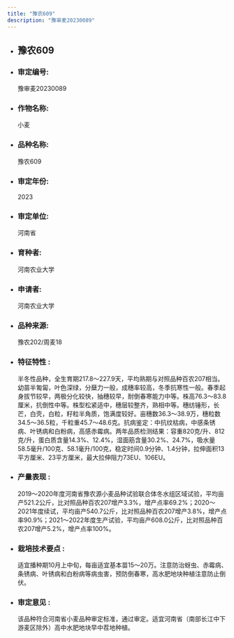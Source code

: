 ```yaml
---
title: "豫农609"
description: "豫审麦20230089"
---
```

* ## 豫农609
* ###  审定编号:  
   豫审麦20230089

*  ### 作物名称:  
   小麦

*   ###  品种名称: 
    豫农609

*   ### 审定年份: 
    2023

*   ### 审定单位:  
    河南省

*   ### 育种者:  
    河南农业大学

*   ### 申请者:  
    河南农业大学

*   ### 品种来源:  
    豫农202/周麦18

*   ### 特征特性 : 
    半冬性品种，全生育期217.8～227.9天，平均熟期与对照品种百农207相当。幼苗半匍匐，叶色深绿，分蘖力一般，成穗率较高，冬季抗寒性一般。春季起身拔节较早，两极分化较快，抽穗较早，耐倒春寒能力中等。株高76.3～83.8厘米，抗倒性中等。株型松紧适中，穗层较整齐，熟相中等。穗纺锤形，长芒，白壳，白粒，籽粒半角质，饱满度较好。亩穗数36.3～38.9万，穗粒数34.5～36.5粒，千粒重45.7～48.6克。抗病鉴定：中抗纹枯病，中感条锈病、叶锈病和白粉病，高感赤霉病。两年品质检测结果：容重820克/升、812克/升，蛋白质含量14.3%、12.4%，湿面筋含量30.2%、24.7%，吸水量58.5毫升/100克、58.1毫升/100克，稳定时间0.9分钟、1.4分钟，拉伸面积13平方厘米、23平方厘米，最大拉伸阻力73EU、106EU。

*   ### 产量表现 : 
    2019～2020年度河南省豫农源小麦品种试验联合体冬水组区域试验，平均亩产521.2公斤，比对照品种百农207增产3.3%，增产点率69.2%；2020～2021年度续试，平均亩产540.7公斤，比对照品种百农207增产3.8%，增产点率90.9%；2021～2022年度生产试验，平均亩产608.0公斤，比对照品种百农207增产5.2%，增产点率100%。

*   ### 栽培技术要点 : 
    适宜播种期10月上中旬，每亩适宜基本苗15～20万。注意防治蚜虫、赤霉病、条锈病、叶锈病和白粉病等病虫害，预防倒春寒，高水肥地块种植注意防止倒伏。

*   ### 审定意见 : 
    该品种符合河南省小麦品种审定标准，通过审定。适宜河南省（南部长江中下游麦区除外）高中水肥地块早中茬地种植。
